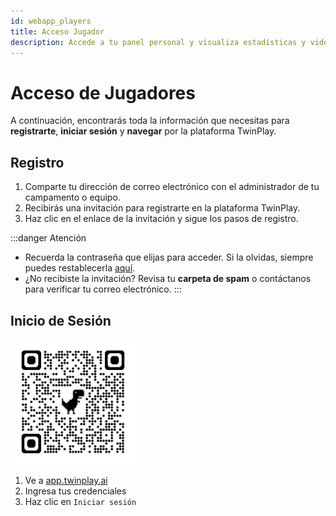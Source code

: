 ```yaml
---
id: webapp_players
title: Acceso Jugador
description: Accede a tu panel personal y visualiza estadísticas y videos.
---
```


# Acceso de Jugadores

A continuación, encontrarás toda la información que necesitas para **registrarte**, **iniciar sesión** y **navegar** por la plataforma TwinPlay.

## Registro

1. Comparte tu dirección de correo electrónico con el administrador de tu campamento o equipo.
2. Recibirás una invitación para registrarte en la plataforma TwinPlay.
3. Haz clic en el enlace de la invitación y sigue los pasos de registro.

:::danger Atención 
- Recuerda la contraseña que elijas para acceder. Si la olvidas, siempre puedes restablecerla [aquí](https://app.twinplay.ai/accounts/password_reset/).
- ¿No recibiste la invitación? Revisa tu **carpeta de spam** o contáctanos para verificar tu correo electrónico.
:::

## Inicio de Sesión

<img src="/img/qrcode_app.twinplay.ai.png" alt="qr_wifi" width="200" />

1. Ve a <a href="https://app.twinplay.ai" target="_blank">app.twinplay.ai</a>
2. Ingresa tus credenciales
3. Haz clic en `Iniciar sesión`